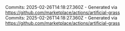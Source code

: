 Commits: 2025-02-26T14:18:27.360Z - Generated via https://github.com/marketplace/actions/artificial-grass
<br>
Commits: 2025-02-26T14:18:27.360Z - Generated via https://github.com/marketplace/actions/artificial-grass
<br>
